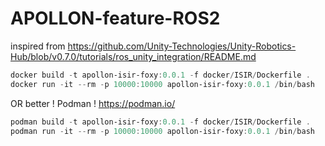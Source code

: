 # APOLLON-feature-ROS2

inspired from https://github.com/Unity-Technologies/Unity-Robotics-Hub/blob/v0.7.0/tutorials/ros_unity_integration/README.md

``` powershell
docker build -t apollon-isir-foxy:0.0.1 -f docker/ISIR/Dockerfile .
docker run -it --rm -p 10000:10000 apollon-isir-foxy:0.0.1 /bin/bash
```

OR better ! Podman ! https://podman.io/

``` powershell
podman build -t apollon-isir-foxy:0.0.1 -f docker/ISIR/Dockerfile .
podman run -it --rm -p 10000:10000 apollon-isir-foxy:0.0.1 /bin/bash
```